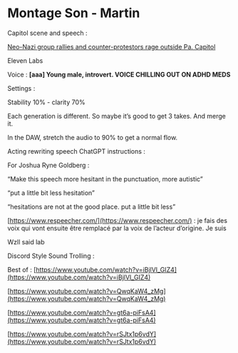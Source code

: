 # Montage Son - Martin

Capitol scene and speech : 

[Neo-Nazi group rallies and counter-protestors rage outside Pa. Capitol](https://youtu.be/S5GQMoEViqI)

Eleven Labs

Voice : **[aaa] Young male, introvert. VOICE CHILLING OUT ON ADHD MEDS**

Settings : 

Stability 10% - clarity 70%

Each generation is different. So maybe it’s good to get 3 takes. And merge it. 

In the DAW, stretch the audio to 90% to get a normal flow. 

Acting rewriting speech ChatGPT instructions : 

For Joshua Ryne Goldberg : 

“Make this speech more hesitant in the punctuation, more autistic”

“put a little bit less hesitation”

“hesitations are not at the good place. put a little bit less”

[https://www.respeecher.com/](https://www.respeecher.com/) : je fais des voix qui vont ensuite être remplacé par la voix de l’acteur d’origine. Je suis 

Wzll said lab 

Discord Style Sound Trolling : 

Best of : [https://www.youtube.com/watch?v=iBjlVI_GIZ4](https://www.youtube.com/watch?v=iBjlVI_GIZ4)

[https://www.youtube.com/watch?v=QwqKaW4_zMg](https://www.youtube.com/watch?v=QwqKaW4_zMg)

[https://www.youtube.com/watch?v=gt6a-piFsA4](https://www.youtube.com/watch?v=gt6a-piFsA4)

[https://www.youtube.com/watch?v=rSJtx1p6vdY](https://www.youtube.com/watch?v=rSJtx1p6vdY)
